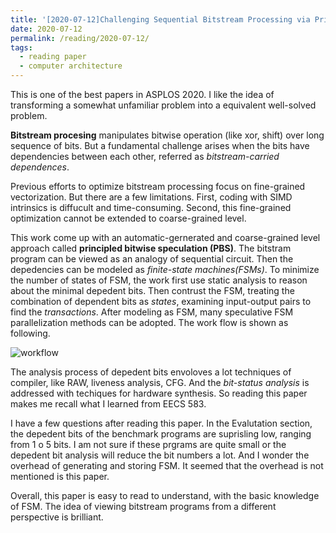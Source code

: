 ```yaml
---
title: '[2020-07-12]Challenging Sequential Bitstream Processing via Principled Bitwise Speculation'
date: 2020-07-12
permalink: /reading/2020-07-12/
tags:
  - reading paper
  - computer architecture
---
```



This is one of the best papers in ASPLOS 2020. I like the idea of transforming a somewhat unfamiliar problem into a equivalent well-solved problem.

**Bitstream procesing** manipulates bitwise operation (like xor, shift) over long sequence of bits. But a fundamental challenge arises when the bits have dependencies between each other, referred as *bitstream-carried dependences*.

Previous efforts to optimize bitstream processing focus on fine-grained vectorization. But there are a few limitations. First, coding with SIMD intrinsics is diffucult and time-consuming. Second, this fine-grained optimization cannot be extended to coarse-grained level.

This work come up with an automatic-gernerated and coarse-grained level approach called **principled bitwise speculation (PBS)**. The bitstram program can be viewed as an analogy of sequential circuit. Then the depedencies can be modeled as *finite-state machines(FSMs)*. To minimize the number of states of FSM, the work first use static analysis to reason about the minimal depedent bits. Then contrust the FSM, treating the combination of dependent bits as *states*, examining input-output pairs to find the *transactions*. After modeling as FSM, many speculative FSM parallelization methods can be adopted. The work flow is shown as following.

![workflow](../../images/workflow-bitstream.jpg)

The analysis process of depedent bits envoloves a lot techniques of compiler, like RAW, liveness analysis, CFG. And the *bit-status analysis* is addressed with techiques for hardware synthesis. So reading this paper makes me recall what I learned from EECS 583.

I have a few questions after reading this paper. In the Evalutation section, the depedent bits of the benchmark programs are suprisling low, ranging from 1 o 5 bits. I am not sure if these prgrams are quite small or the depedent bit analysis will reduce the bit numbers a lot. And I wonder the overhead of generating and storing FSM. It seemed that the overhead is not mentioned is this paper.

Overall, this paper is easy to read to understand, with the basic knowledge of FSM. The idea of viewing bitstream programs from a different perspective is brilliant.

